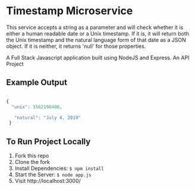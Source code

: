# Timestamp Microservice

This service accepts a string as a parameter and will check whether it is either a human readable date or a Unix timestamp. If it is, it will return both the Unix timestamp and the natural language form of that date as a JSON object. If it is neither, it returns 'null' for those properties. 


A Full Stack Javascript application built using NodeJS and Express.
An API Project



## Example Output

```javascript

{
  "unix": 1562198400,

   "natural": "July 4, 2019"
 }
```

## To Run Project Locally
1. Fork this repo
2. Clone the fork
3. Install Dependencies: `$ npm install`
4. Start the Server: `$ node app.js`
5. Visit http://localhost:3000/
